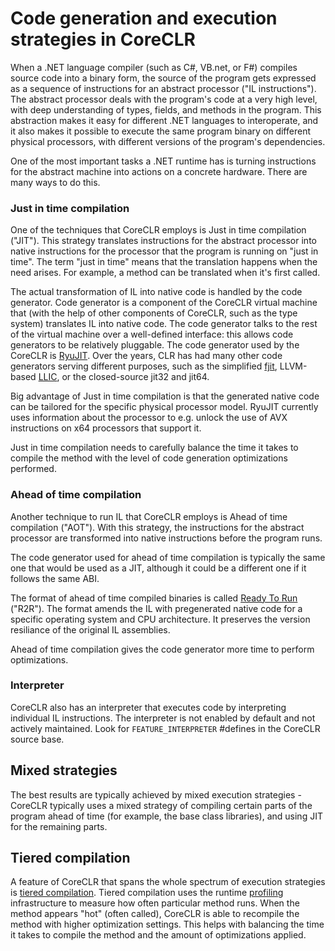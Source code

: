 # Code generation and execution strategies in CoreCLR

When a .NET language compiler (such as C#, VB.net, or F#) compiles source code into a binary form, the source of the program gets expressed as a sequence of instructions for an abstract processor ("IL instructions"). The abstract processor deals with the program's code at a very high level, with deep understanding of types, fields, and methods in the program. This abstraction makes it easy for different .NET languages to interoperate, and it also makes it possible to execute the same program binary on different physical processors, with different versions of the program's dependencies.

One of the most important tasks a .NET runtime has is turning instructions for the abstract machine into actions on a concrete hardware. There are many ways to do this.

### Just in time compilation

One of the techniques that CoreCLR employs is Just in time compilation ("JIT"). This strategy translates instructions for the abstract processor into native instructions for the processor that the program is running on "just in time". The term "just in time" means that the translation happens when the need arises. For example, a method can be translated when it's first called.

The actual transformation of IL into native code is handled by the code generator. Code generator is a component of the CoreCLR virtual machine that (with the help of other components of CoreCLR, such as the type system) translates IL into native code. The code generator talks to the rest of the virtual machine over a well-defined interface: this allows code generators to be relatively pluggable. The code generator used by the CoreCLR is [RyuJIT](../coreclr/jit/ryujit-overview.md). Over the years, CLR has had many other code generators serving different purposes, such as the simplified [fjit](https://github.com/SSCLI/sscli20_20060311/tree/master/clr/src/fjit), LLVM-based [LLIC](https://github.com/dotnet/llilc), or the closed-source jit32 and jit64.

Big advantage of Just in time compilation is that the generated native code can be tailored for the specific physical processor model. RyuJIT currently uses information about the processor to e.g. unlock the use of AVX instructions on x64 processors that support it.

Just in time compilation needs to carefully balance the time it takes to compile the method with the level of code generation optimizations performed.

### Ahead of time compilation

Another technique to run IL that CoreCLR employs is Ahead of time compilation ("AOT"). With this strategy, the instructions for the abstract processor are transformed into native instructions before the program runs.

The code generator used for ahead of time compilation is typically the same one that would be used as a JIT, although it could be a different one if it follows the same ABI.

The format of ahead of time compiled binaries is called [Ready To Run](../coreclr/botr/readytorun-overview.md) ("R2R"). The format amends the IL with pregenerated native code for a specific operating system and CPU architecture. It preserves the version resiliance of the original IL assemblies.

Ahead of time compilation gives the code generator more time to perform optimizations.

### Interpreter

CoreCLR also has an interpreter that executes code by interpreting individual IL instructions. The interpreter is not enabled by default and not actively maintained. Look for `FEATURE_INTERPRETER` #defines in the CoreCLR source base.

## Mixed strategies

The best results are typically achieved by mixed execution strategies - CoreCLR typically uses a mixed strategy of compiling certain parts of the program ahead of time (for example, the base class libraries), and using JIT for the remaining parts.

## Tiered compilation

A feature of CoreCLR that spans the whole spectrum of execution strategies is [tiered compilation](tiered-compilation.md). Tiered compilation uses the runtime [profiling](../coreclr/botr/profiling.md) infrastructure to measure how often particular method runs. When the method appears "hot" (often called), CoreCLR is able to recompile the method with higher optimization settings. This helps with balancing the time it takes to compile the method and the amount of optimizations applied.
